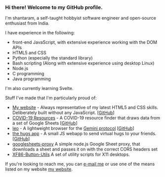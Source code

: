 ### Hi there! Welcome to my GitHub profile.

I'm shantaram, a self-taught hobbyist software engineer and open-source enthusiast from India.

I have experience in the following:
* front-end JavaScript, with extensive experience working with the DOM APIs
* HTML5 and CSS
* Python (especially the standard library)
* Bash scripting (Along with extensive experience using desktop Linux)
* Node.js
* C programming
* Java programming

I'm also currently learning Svelte.

Stuff I've made that I'm particularly proud of:
* [My website](https://shantaram.xyz) - Always representative of my latest HTML5 and CSS skills. Deliberately built without any JavaScript. \[[GitHub](https://github.com/shantaram3013/newsite)\]
* [COVID-19 Resources](https://shantaram3013.github.io/covid19-resource-site) - A COVID-19 resource finder that draws data from a set of Google Sheets \[[GitHub](https://github.com/shantaram3013/covid19-resource-site)\]
* [leo](https://pypi.org/project/leo-gmi/) - A lightweight browser for the [Gemini protocol](https://gemini.circumlunar.space/) \[[GitHub](https://github.com/shantaram3013/leo)\]
* [the hugs app](https://shantaram.xyz/hugs) - A small JS webapp to send virtual hugs to your friends. \[[GitHub](https://github.com/shantaram3013/hugs)\]
* [googlesheets-proxy](https://github.com/shantaram3013/googlesheets-proxy) A simple node.js Google Sheet proxy, that downloads a sheet and passes it on with the correct CORS headers set
* [XF86-Button-Utils](https://github.com/shantaram3013/XF86-Button-Utils) A set of utility scripts for X11 desktops.

If you're looking to reach me, you can [e-mail me](mailto:me@shantaram.xyz) or use one of the means listed on my website [my website](https://shantaram.xyz/contact/).
<!--
**shantaram3013/shantaram3013** is a ✨ _special_ ✨ repository because its `README.md` (this file) appears on your GitHub profile.

Here are some ideas to get you started:

- 🔭 I’m currently working on ...
- 🌱 I’m currently learning ...
- 👯 I’m looking to collaborate on ...
- 🤔 I’m looking for help with ...
- 💬 Ask me about ...
- 📫 How to reach me: ...
- 😄 Pronouns: ...
- ⚡ Fun fact: ...
-->

